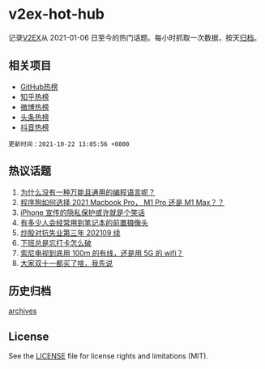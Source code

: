 # v2ex-hot-hub

 记录[V2EX](https://www.v2ex.com/)从 2021-01-06 日至今的热门话题。每小时抓取一次数据，按天[归档](archives)。
 
 ## 相关项目

- [GitHub热榜](https://github.com/lonnyzhang423/github-hot-hub)
- [知乎热榜](https://github.com/lonnyzhang423/zhihu-hot-hub)
- [微博热榜](https://github.com/lonnyzhang423/weibo-hot-hub)
- [头条热榜](https://github.com/lonnyzhang423/toutiao-hot-hub)
- [抖音热榜](https://github.com/lonnyzhang423/douyin-hot-hub)


 `更新时间：2021-10-22 13:05:56 +0800`

## 热议话题

1. [为什么没有一种万能且通用的编程语言呢？](https://www.v2ex.com/t/809557)
1. [程序狗如何选择 2021 Macbook Pro， M1 Pro 还是 M1 Max？？](https://www.v2ex.com/t/809528)
1. [iPhone 宣传的隐私保护或许就是个笑话](https://www.v2ex.com/t/809565)
1. [有多少人会经常用到笔记本的前置摄像头](https://www.v2ex.com/t/809694)
1. [炒股对抗失业第三年 202109 续](https://www.v2ex.com/t/809594)
1. [下班总是忘打卡怎么破](https://www.v2ex.com/t/809691)
1. [索尼电视到底用 100m 的有线，还是用 5G 的 wifi？](https://www.v2ex.com/t/809519)
1. [大家双十一都买了啥，我先说](https://www.v2ex.com/t/809661)

## 历史归档

[archives](archives)

## License

See the [LICENSE](LICENSE) file for license rights and limitations (MIT).
